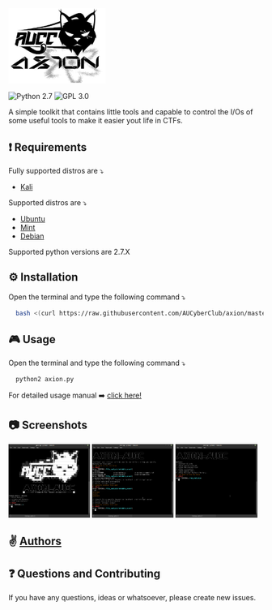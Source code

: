 <img src="screenshots/axionLogo.jpg" height ="38%" width="38%"></img> 

![Python 2.7](https://img.shields.io/badge/Python-2.7-yellow.svg)
![GPL 3.0](https://img.shields.io/badge/license-GPLv3-red.svg)

A simple toolkit that contains little tools and capable to control the I/Os of some useful tools to make it easier yout life in CTFs. 

## :exclamation: Requirements

Fully supported distros are :arrow_heading_down:
* [Kali](https://www.kali.org/)

Supported distros are :arrow_heading_down:
* [Ubuntu](https://www.ubuntu.com/)
* [Mint](https://linuxmint.com/)
* [Debian](https://www.debian.org/)

Supported python versions are 2.7.X

## ⚙ Installation

Open the terminal and type the following command :arrow_heading_down:
```bash 
  bash <(curl https://raw.githubusercontent.com/AUCyberClub/axion/master/Installiation.sh)
```

## :video_game: Usage

Open the terminal and type the following command :arrow_heading_down:

```bash
  python2 axion.py
```

For detailed usage manual :arrow_right: [click here!](https://github.com/AUCyberClub/axion/wiki)

## :camera: Screenshots

<img src="screenshots/a1.png" height ="32%" width="32%"></img> 
<img src="screenshots/a2.png" height ="32%" width="32%"></img> 
<img src="screenshots/a3.png" height ="32%" width="32%"></img>

## ✌️ [Authors](https://github.com/AUCyberClub/axion/graphs/contributors)

## :question: Questions and Contributing

If you have any questions, ideas or whatsoever, please create new issues.



